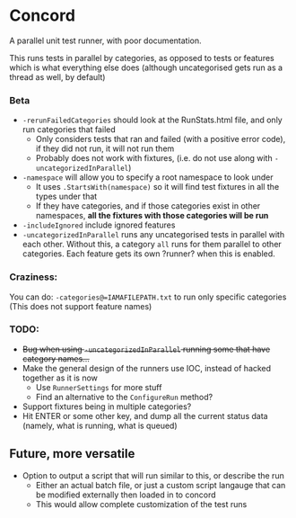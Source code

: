 Concord
=======

A parallel unit test runner, with poor documentation.

This runs tests in parallel by categories, as opposed to tests or features which is what everything else does (although uncategorised gets run as a thread as well, by default)

### Beta
* `-rerunFailedCategories` should look at the RunStats.html file, and only run categories that failed
  * Only considers tests that ran and failed (with a positive error code), if they did not run, it will not run them
  * Probably does not work with fixtures, (i.e. do not use along with `-uncategorizedInParallel`)
* `-namespace` will allow you to specify a root namespace to look under
  * It uses `.StartsWith(namespace)` so it will find test fixtures in all the types under that
  * If they have categories, and if those categories exist in other namespaces, **all the fixtures with those categories will be run**
* `-includeIgnored` include ignored features
* `-uncategorizedInParallel` runs any uncategorised tests in parallel with each other.  Without this, a category `all` runs for them parallel to other categories.  Each feature gets its own ?runner? when this is enabled.
  
### Craziness:
You can do: `-categories@=IAMAFILEPATH.txt`  to run only specific categories   
(This does not support feature names)

### TODO:
* ~~Bug when using `-uncategorizedInParallel` running some that have category names...~~
* Make the general design of the runners use IOC, instead of hacked together as it is now
  * Use `RunnerSettings` for more stuff
  * Find an alternative to the `ConfigureRun` method?
* Support fixtures being in multiple categories?
* Hit ENTER or some other key, and dump all the current status data (namely, what is running, what is queued)

## Future, more versatile
* Option to output a script that will run similar to this, or describe the run
  * Either an actual batch file, or just a custom script langauge that can be modified externally then loaded in to concord
  - This would allow complete customization of the test runs
